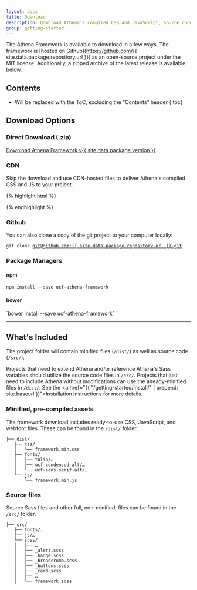 ```yaml
---
layout: docs
title: Download
description: Download Athena's compiled CSS and JavaScript, source code, or include it with your favorite package manager.
group: getting-started
---
```


The Athena Framework is available to download in a few ways. The framework is [hosted on Github](https://github.com/{{ site.data.package.repository.url }}) as an open-source project under the MIT license. Additionally, a zipped archive of the latest release is available below.

## Contents

* Will be replaced with the ToC, excluding the "Contents" header
{:toc}

## Download Options

<h3 class="mt-3" id="direct-download">Direct Download (.zip)</h3>
<a href="https://github.com/{{ site.data.package.repository.url }}/archive/v{{ site.data.package.version }}.zip">Download Athena Framework <span class="badge badge-secondary">v{{ site.data.package.version }}</span></a>

<h3 class="mt-3" id="cdn">CDN</h3>
Skip the download and use CDN-hosted files to deliver Athena's compiled CSS and JS to your project.

{% highlight html %}
<link rel="stylesheet" href="{{ site.cdn }}v{{ site.data.package.version }}/css/framework.min.css">
<script src="{{ site.cdn }}v{{ site.data.package.version }}/js/framework.min.js"></script>
{% endhighlight %}

<h3 class="mt-3" id="github">Github</h3>
You can also clone a copy of the git project to your computer locally:

<pre><code>git clone <a href="https://github.com/{{ site.data.package.repository.url }}/">git@github.com:{{ site.data.package.repository.url }}.git</a></code></pre>

<h3 class="mt-3" id="package-managers">Package Managers</h3>

<h4 class="mt-2" id="npm">npm</h4>

`npm install --save ucf-athena-framework`

<h4 class="mt-3" id="bower">bower</h4>
`bower install --save ucf-athena-framework`

___

## What's Included
The project folder will contain minified files (`/dist/`) as well as source code (`/src/`).

Projects that need to extend Athena and/or reference Athena's Sass variables should utilize the source code files in `/src/`. Projects that just need to include Athena without modifications can use the already-minified files in `/dist/`. See the <a href="{{ "/getting-started/install/" | prepend: site.baseurl }}">Installation instructions</a> for more details.

### Minified, pre-compiled assets
The framework download includes ready-to-use CSS, JavaScript, and webfont files. These can be found in the `/dist/` folder.

<pre><code>├── dist/
   ├── css/
   │   └── framework.min.css
   ├── fonts/
   │   ├── tulia/…
   │   ├── ucf-condensed-alt/…
   │   └── ucf-sans-serif-alt/…
   └── js/
       └── framework.min.js
</code></pre>

### Source files

Source Sass files and other full, non-minified, files can be found in the `/src/` folder.

<pre><code>├── src/
   ├── fonts/…
   ├── js/…
   └── scss/
   │   ├── …
   │   ├── _alert.scss
   │   ├── _badge.scss
   │   ├── _breadcrumb.scss
   │   ├── _buttons.scss
   │   ├── _card.scss
   │   ├── …
   │   └── framework.scss
</code></pre>


